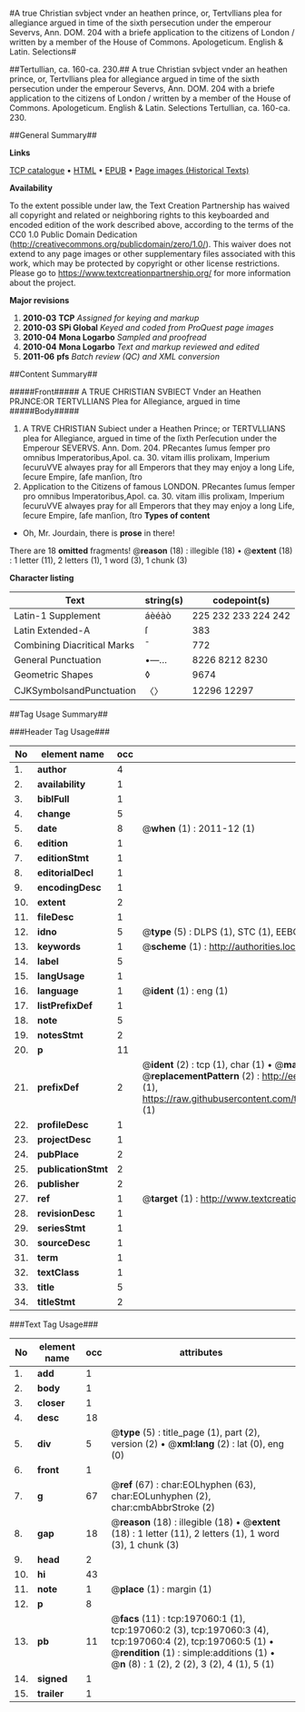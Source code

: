#A true Christian svbject vnder an heathen prince, or, Tertvllians plea for allegiance argued in time of the sixth persecution under the emperour Severvs, Ann. DOM. 204 with a briefe application to the citizens of London / written by a member of the House of Commons. Apologeticum. English & Latin. Selections#

##Tertullian, ca. 160-ca. 230.##
A true Christian svbject vnder an heathen prince, or, Tertvllians plea for allegiance argued in time of the sixth persecution under the emperour Severvs, Ann. DOM. 204 with a briefe application to the citizens of London / written by a member of the House of Commons.
Apologeticum. English & Latin. Selections
Tertullian, ca. 160-ca. 230.

##General Summary##

**Links**

[TCP catalogue](http://www.ota.ox.ac.uk/tcp/)  • 
[HTML](http://tei.it.ox.ac.uk/tcp/Texts-HTML/free/A64/A64426.html)  • 
[EPUB](http://tei.it.ox.ac.uk/tcp/Texts-EPUB/free/A64/A64426.epub) • 
[Page images (Historical Texts)](https://historicaltexts.jisc.ac.uk/eebo-12272408e)

**Availability**

To the extent possible under law, the Text Creation Partnership has waived all copyright and related or neighboring rights to this keyboarded and encoded edition of the work described above, according to the terms of the CC0 1.0 Public Domain Dedication (http://creativecommons.org/publicdomain/zero/1.0/). This waiver does not extend to any page images or other supplementary files associated with this work, which may be protected by copyright or other license restrictions. Please go to https://www.textcreationpartnership.org/ for more information about the project.

**Major revisions**

1. __2010-03__ __TCP__ *Assigned for keying and markup*
1. __2010-03__ __SPi Global__ *Keyed and coded from ProQuest page images*
1. __2010-04__ __Mona Logarbo__ *Sampled and proofread*
1. __2010-04__ __Mona Logarbo__ *Text and markup reviewed and edited*
1. __2011-06__ __pfs__ *Batch review (QC) and XML conversion*

##Content Summary##

#####Front#####
A TRUE CHRISTIAN SVBIECT Vnder an Heathen PRJNCE:OR TERTVLLIANS Plea for Allegiance, argued in time 
#####Body#####

1. A TRVE CHRISTIAN Subiect under a Heathen Prince; or TERTVLLIANS plea for Allegiance, argued in time of the ſixth Perſecution under the Emperour SEVERVS. Ann. Dom. 204.
PRecantes ſumus ſemper pro omnibus Imperatoribus,Apol. ca. 30. vitam illis prolixam, Imperium ſecuruVVE alwayes pray for all Emperors that they may enjoy a long Life, ſecure Empire, ſafe manſion, ſtro
1. Application to the Citizens of famous LONDON.
PRecantes ſumus ſemper pro omnibus Imperatoribus,Apol. ca. 30. vitam illis prolixam, Imperium ſecuruVVE alwayes pray for all Emperors that they may enjoy a long Life, ſecure Empire, ſafe manſion, ſtro
**Types of content**

  * Oh, Mr. Jourdain, there is **prose** in there!

There are 18 **omitted** fragments! 
 @__reason__ (18) : illegible (18)  •  @__extent__ (18) : 1 letter (11), 2 letters (1), 1 word (3), 1 chunk (3)

**Character listing**


|Text|string(s)|codepoint(s)|
|---|---|---|
|Latin-1 Supplement|áèéàò|225 232 233 224 242|
|Latin Extended-A|ſ|383|
|Combining             Diacritical Marks|̄|772|
|General Punctuation|•—…|8226 8212 8230|
|Geometric Shapes|◊|9674|
|CJKSymbolsandPunctuation|〈〉|12296 12297|

##Tag Usage Summary##

###Header Tag Usage###

|No|element name|occ|attributes|
|---|---|---|---|
|1.|__author__|4||
|2.|__availability__|1||
|3.|__biblFull__|1||
|4.|__change__|5||
|5.|__date__|8| @__when__ (1) : 2011-12 (1)|
|6.|__edition__|1||
|7.|__editionStmt__|1||
|8.|__editorialDecl__|1||
|9.|__encodingDesc__|1||
|10.|__extent__|2||
|11.|__fileDesc__|1||
|12.|__idno__|5| @__type__ (5) : DLPS (1), STC (1), EEBO-CITATION (1), OCLC (1), VID (1)|
|13.|__keywords__|1| @__scheme__ (1) : http://authorities.loc.gov/ (1)|
|14.|__label__|5||
|15.|__langUsage__|1||
|16.|__language__|1| @__ident__ (1) : eng (1)|
|17.|__listPrefixDef__|1||
|18.|__note__|5||
|19.|__notesStmt__|2||
|20.|__p__|11||
|21.|__prefixDef__|2| @__ident__ (2) : tcp (1), char (1)  •  @__matchPattern__ (2) : ([0-9\-]+):([0-9IVX]+) (1), (.+) (1)  •  @__replacementPattern__ (2) : http://eebo.chadwyck.com/downloadtiff?vid=$1&page=$2 (1), https://raw.githubusercontent.com/textcreationpartnership/Texts/master/tcpchars.xml#$1 (1)|
|22.|__profileDesc__|1||
|23.|__projectDesc__|1||
|24.|__pubPlace__|2||
|25.|__publicationStmt__|2||
|26.|__publisher__|2||
|27.|__ref__|1| @__target__ (1) : http://www.textcreationpartnership.org/docs/. (1)|
|28.|__revisionDesc__|1||
|29.|__seriesStmt__|1||
|30.|__sourceDesc__|1||
|31.|__term__|1||
|32.|__textClass__|1||
|33.|__title__|5||
|34.|__titleStmt__|2||


###Text Tag Usage###

|No|element name|occ|attributes|
|---|---|---|---|
|1.|__add__|1||
|2.|__body__|1||
|3.|__closer__|1||
|4.|__desc__|18||
|5.|__div__|5| @__type__ (5) : title_page (1), part (2), version (2)  •  @__xml:lang__ (2) : lat (0), eng (0)|
|6.|__front__|1||
|7.|__g__|67| @__ref__ (67) : char:EOLhyphen (63), char:EOLunhyphen (2), char:cmbAbbrStroke (2)|
|8.|__gap__|18| @__reason__ (18) : illegible (18)  •  @__extent__ (18) : 1 letter (11), 2 letters (1), 1 word (3), 1 chunk (3)|
|9.|__head__|2||
|10.|__hi__|43||
|11.|__note__|1| @__place__ (1) : margin (1)|
|12.|__p__|8||
|13.|__pb__|11| @__facs__ (11) : tcp:197060:1 (1), tcp:197060:2 (3), tcp:197060:3 (4), tcp:197060:4 (2), tcp:197060:5 (1)  •  @__rendition__ (1) : simple:additions (1)  •  @__n__ (8) : 1 (2), 2 (2), 3 (2), 4 (1), 5 (1)|
|14.|__signed__|1||
|15.|__trailer__|1||
